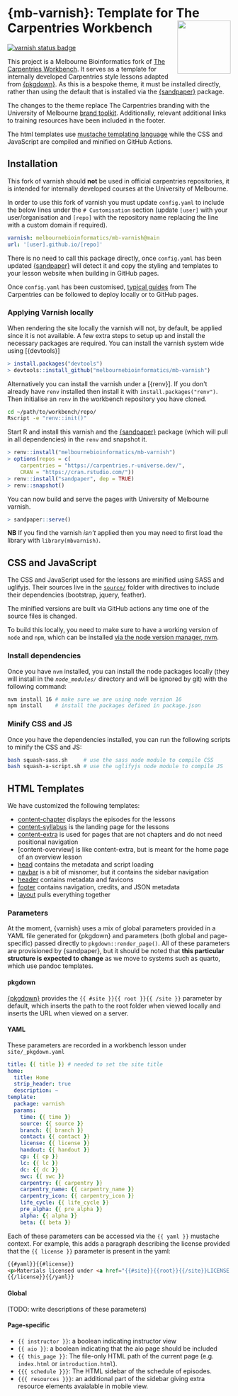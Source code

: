# {mb-varnish}: Template for The Carpentries Workbench <img src='man/figures/logo.png' align='right' alt='' width=120 />

[![varnish status badge](https://carpentries.r-universe.dev/badges/varnish)](https://carpentries.r-universe.dev)

This project is a Melbourne Bioinformatics fork of [The Carpentries
Workbench](https://carpentries.github.io/workbench). It serves as a template
for internally developed Carpentries style lessons adapted from [{pkgdown}]. As this is a bespoke theme,
it must be installed directly, rather than using the default that is installed via the [{sandpaper}] package.

The changes to the theme replace The Carpentries branding with the University of
Melbourne [brand toolkit](https://brandhub.unimelb.edu.au/).
Additionally, relevant additional links to training resources have been included
in the footer.

The html templates use [mustache templating
language](https://mustache.github.io/mustache.5.html) while the CSS and
JavaScript are compiled and minified on GitHub Actions.

## Installation

This fork of varnish should **not** be used in official carpentries repositories,
it is intended for internally developed courses at the University of Melbourne.

In order to use this fork of varnish you must update `config.yaml` to include the
below lines under the `# Customisation` section (update `[user]` with your
user/organisation  and `[repo]` with the repository name replacing the line with
a custom domain if required).

```yaml
varnish: melbournebioinformatics/mb-varnish@main
url: '[user].github.io/[repo]'
```
There is no need to call this package directly, once `config.yaml` has been updated
[{sandpaper}] will detect it and copy the styling and templates to your lesson
website when building in GitHub pages.

Once `config.yaml` has been customised, [typical
guides](https://carpentries.github.io/sandpaper) from The Carpentries can be
followed to deploy locally or to GitHub pages.

### Applying Varnish locally

When rendering the site locally the varnish will not, by default, be applied since
it is not available. A few extra steps to setup up and install the necessary
packages are required. You can install the varnish system wide using [{devtools}]

``` r
> install.packages("devtools")
> devtools::install_github("melbournebioinformatics/mb-varnish")
```

Alternatively you can install the varnish under a [{renv}].
If you don't already have `renv` installed then install it with
`install.packages("renv")`. Then initialise an `renv` in the workbench repository
you have cloned.

``` bash
cd ~/path/to/workbench/repo/
Rscript -e "renv::init()"
```

Start R and install this varnish and the [{sandpaper}] package (which will pull in
all dependencies) in the `renv` and snapshot it.

``` r
> renv::install("melbournebioinformatics/mb-varnish")
> options(repos = c(
    carpentries = "https://carpentries.r-universe.dev/",
    CRAN = "https://cran.rstudio.com/"))
> renv::install("sandpaper", dep = TRUE)
> renv::snapshot()
```

You can now build and serve the pages with University of Melbourne varnish.
```r
> sandpaper::serve()
```

**NB** If you find the varnish _isn't_ applied then you may need to first load
the library with `library(mbvarnish)`.

## CSS and JavaScript

The CSS and JavaScript used for the lessons are minified using SASS and
uglifyjs. Their sources live in the [`source/`](source/) folder with directives
to include their dependencies (bootstrap, jquery, feather).

The minified versions are built via GitHub actions any time one of the source
files is changed. 

To build this locally, you need to make sure to have a working version of
`node` and `npm`, which can be installed [via the node version manager, nvm](https://github.com/nvm-sh/nvm#intro).

### Install dependencies

Once you have `nvm` installed, you can install the node packages locally (they
will install in the _`node_modules/`_ directory and will be ignored by git)
with the following command:

```sh
nvm install 16 # make sure we are using node version 16
npm install    # install the packages defined in package.json
```

### Minify CSS and JS

Once you have the dependencies installed, you can run the following scripts to
minify the CSS and JS:

```sh
bash squash-sass.sh     # use the sass node module to compile CSS
bash squash-a-script.sh # use the uglifyjs node module to compile JS
```

## HTML Templates

We have customized the following templates:

 - [content-chapter] displays the episodes for the lessons
 - [content-syllabus] is the landing page for the lessons
 - [content-extra] is used for pages that are not chapters and do not need
   positional navigation
 - [content-overview] is like content-extra, but is meant for the home page of
   an overview lesson
 - [head] contains the metadata and script loading
 - [navbar] is a bit of misnomer, but it contains the sidebar navigation
 - [header] contains metadata and favicons
 - [footer] contains navigation, credits, and JSON metadata
 - [layout] pulls everything together

### Parameters

At the moment, {varnish} uses a mix of global parameters provided in a YAML file
generated for {pkgdown} and parameters (both global and page-specific) passed
directly to `pkgdown::render_page()`. All of these parameters are provisioned
by {sandpaper}, but it should be noted that **this particular structure is
expected to change** as we move to systems such as quarto, which use pandoc
templates.

#### pkgdown

[{pkgdown}] provides the `{{ #site }}{{ root }}{{ /site }}` parameter by default,
which inserts the path to the root folder when viewed locally and inserts the
URL when viewed on a server.

#### YAML

These parameters are recorded in a workbench lesson under `site/_pkgdown.yaml`

```yaml
title: {{ title }} # needed to set the site title
home:
  title: Home
  strip_header: true
  description: ~
template:
  package: varnish
  params:
    time: {{ time }}
    source: {{ source }}
    branch: {{ branch }}
    contact: {{ contact }}
    license: {{ license }}
    handout: {{ handout }}
    cp: {{ cp }}
    lc: {{ lc }}
    dc: {{ dc }}
    swc: {{ swc }}
    carpentry: {{ carpentry }}
    carpentry_name: {{ carpentry_name }}
    carpentry_icon: {{ carpentry_icon }}
    life_cycle: {{ life_cycle }}
    pre_alpha: {{ pre_alpha }}
    alpha: {{ alpha }}
    beta: {{ beta }}
```

Each of these parameters can be accessed via the `{{ yaml }}` mustache context.
For example, this adds a paragraph describing the license provided that the
`{{ license }}` parameter is present in the yaml: 

```html
{{#yaml}}{{#license}}
<p>Materials licensed under <a href="{{#site}}{{root}}{{/site}}LICENSE.html">{{license}}</a> by the authors</p>
{{/license}}{{/yaml}}
```


#### Global

(TODO: write descriptions of these parameters)

#### Page-specific

 - `{{ instructor }}`: a boolean indicating instructor view
 - `{{ aio }}`: a boolean indicating that the aio page should be included
 - `{{ this_page }}`: The file-only HTML path of the current page (e.g. `index.html` or `introduction.html`).
 - `{{{ schedule }}}`: The HTML sidebar of the schedule of episodes. 
 - `{{{ resources }}}`: an additional part of the sidebar giving extra resource elements avaialable in mobile view.

[{pkgdown}]: https://r-lib.github.io/pkgdown
[{sandpaper}]: https://github.com/zkamvar/sandpaper
[content-chapter]: inst/pkgdown/templates/content-chapter.html
[content-syllabus]: inst/pkgdown/templates/content-syllabus.html
[content-extra]: inst/pkgdown/templates/content-extra.html
[head]: inst/pkgdown/templates/head.html
[header]: inst/pkgdown/templates/header.html
[layout]: inst/pkgdown/templates/layout.html
[navbar]: inst/pkgdown/templates/navbar.html
[footer]: inst/pkgdown/templates/footer.html
